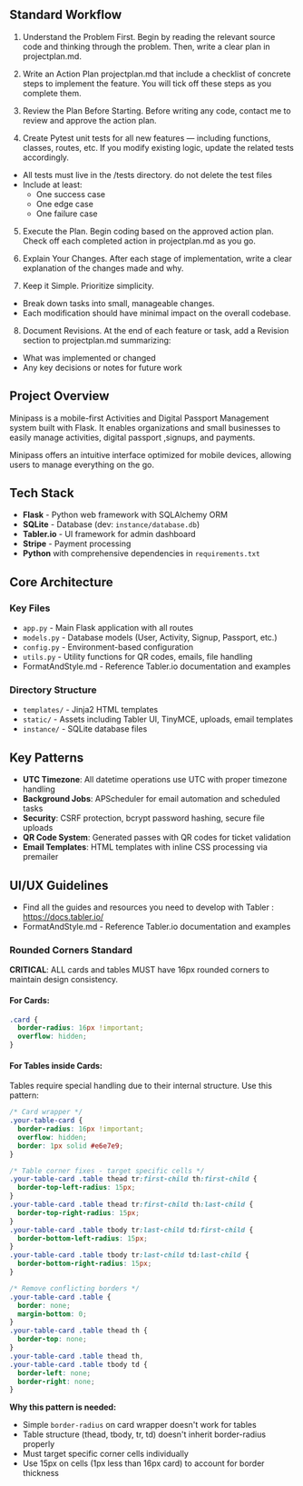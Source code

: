 ## Standard Workflow

1. Understand the Problem First. Begin by reading the relevant source code and thinking through the problem. Then, write a clear plan in projectplan.md.

2. Write an Action Plan projectplan.md that include a checklist of concrete steps to implement the feature. You will tick off these steps as you complete them.

3. Review the Plan Before Starting. Before writing any code, contact me to review and approve the action plan.

4. Create Pytest unit tests for all new features — including functions, classes, routes, etc. If you modify existing logic, update the related tests accordingly.

 - All tests must live in the /tests directory. do not delete the test files
 - Include at least:
   - One success case
   - One edge case
   - One failure case

5. Execute the Plan. Begin coding based on the approved action plan. Check off each completed action in projectplan.md as you go.

6. Explain Your Changes. After each stage of implementation, write a clear explanation of the changes made and why.

7. Keep it Simple. Prioritize simplicity.
 - Break down tasks into small, manageable changes.
 - Each modification should have minimal impact on the overall codebase.

8. Document Revisions. At the end of each feature or task, add a Revision section to projectplan.md summarizing:
 - What was implemented or changed
 - Any key decisions or notes for future work




## Project Overview

Minipass is a mobile-first Activities and Digital Passport Management system built with Flask. It enables organizations and small businesses to easily manage activities, digital passport ,signups, and payments.

Minipass offers an intuitive interface optimized for mobile devices, allowing users to manage everything on the go. 


## Tech Stack

- **Flask** - Python web framework with SQLAlchemy ORM
- **SQLite** - Database (dev: `instance/database.db`)
- **Tabler.io** - UI framework for admin dashboard
- **Stripe** - Payment processing
- **Python** with comprehensive dependencies in `requirements.txt`

## Core Architecture

### Key Files
- `app.py` - Main Flask application with all routes
- `models.py` - Database models (User, Activity, Signup, Passport, etc.)
- `config.py` - Environment-based configuration
- `utils.py` - Utility functions for QR codes, emails, file handling
- FormatAndStyle.md - Reference Tabler.io documentation and examples


### Directory Structure
- `templates/` - Jinja2 HTML templates
- `static/` - Assets including Tabler UI, TinyMCE, uploads, email templates
- `instance/` - SQLite database files


## Key Patterns

- **UTC Timezone**: All datetime operations use UTC with proper timezone handling
- **Background Jobs**: APScheduler for email automation and scheduled tasks
- **Security**: CSRF protection, bcrypt password hashing, secure file uploads
- **QR Code System**: Generated passes with QR codes for ticket validation
- **Email Templates**: HTML templates with inline CSS processing via premailer



## UI/UX Guidelines

- Find all the guides and resources you need to develop with Tabler : https://docs.tabler.io/
- FormatAndStyle.md - Reference Tabler.io documentation and examples

### Rounded Corners Standard
**CRITICAL**: ALL cards and tables MUST have 16px rounded corners to maintain design consistency.

#### For Cards:
```css
.card {
  border-radius: 16px !important;
  overflow: hidden;
}
```

#### For Tables inside Cards:
Tables require special handling due to their internal structure. Use this pattern:

```css
/* Card wrapper */
.your-table-card {
  border-radius: 16px !important;
  overflow: hidden;
  border: 1px solid #e6e7e9;
}

/* Table corner fixes - target specific cells */
.your-table-card .table thead tr:first-child th:first-child {
  border-top-left-radius: 15px;
}
.your-table-card .table thead tr:first-child th:last-child {
  border-top-right-radius: 15px;
}
.your-table-card .table tbody tr:last-child td:first-child {
  border-bottom-left-radius: 15px;
}
.your-table-card .table tbody tr:last-child td:last-child {
  border-bottom-right-radius: 15px;
}

/* Remove conflicting borders */
.your-table-card .table {
  border: none;
  margin-bottom: 0;
}
.your-table-card .table thead th {
  border-top: none;
}
.your-table-card .table thead th,
.your-table-card .table tbody td {
  border-left: none;
  border-right: none;
}
```

**Why this pattern is needed:**
- Simple `border-radius` on card wrapper doesn't work for tables
- Table structure (thead, tbody, tr, td) doesn't inherit border-radius properly
- Must target specific corner cells individually
- Use 15px on cells (1px less than 16px card) to account for border thickness
